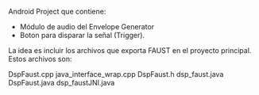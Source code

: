 Android Project que contiene:
  
  - Módulo de audio del Envelope Generator
  - Boton para disparar la señal (Trigger).
  
La idea es incluir los archivos que exporta FAUST en el proyecto principal. Estos archivos son:

  DspFaust.cpp
  java_interface_wrap.cpp
  DspFaust.h
  dsp_faust.java
  DspFaust.java
  dsp_faustJNI.java
  
